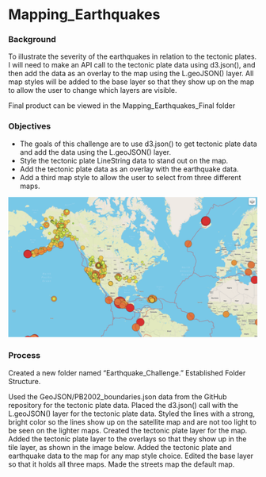 # Mapping_Earthquakes
 
### Background
To illustrate the severity of the earthquakes in relation to the tectonic plates. I will need to make an API call to the tectonic plate data using d3.json(), and then add the data as an overlay to the map using the L.geoJSON() layer. All map styles will be added to the base layer so that they show up on the map to allow the user to change which layers are visible.

Final product can be viewed in the Mapping_Earthquakes_Final folder

### Objectives
- The goals of this challenge are to use d3.json() to get tectonic plate data and add the data using the L.geoJSON() layer.
- Style the tectonic plate LineString data to stand out on the map.
- Add the tectonic plate data as an overlay with the earthquake data.
- Add a third map style to allow the user to select from three different maps.

![Final_Map](Mapping_Earthquakes_Final/TecPlates/Final_Map.png)
### Process
Created a new folder named  “Earthquake_Challenge.”
Established Folder Structure.

Used the GeoJSON/PB2002_boundaries.json data from the GitHub repository for the tectonic plate data. 
Placed the d3.json() call with the L.geoJSON() layer for the tectonic plate data.
Styled the lines with a strong, bright color so the lines show up on the satellite map and are not too light to be seen on the lighter maps.
Created the tectonic plate layer for the map.
Added the tectonic plate layer to the overlays so that they show up in the tile layer, as shown in the image below.
Added the tectonic plate and earthquake data to the map for any map style choice.
Edited the base layer so that it holds all three maps.
Made the streets map the default map.
